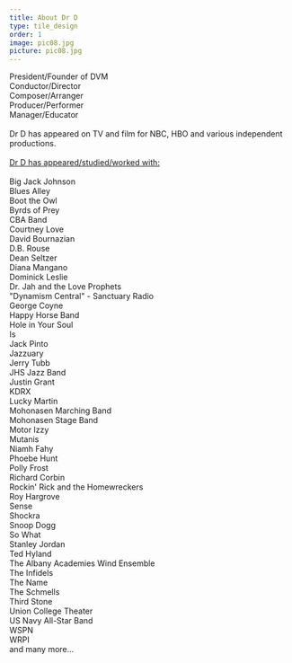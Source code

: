 ```yaml
---
title: About Dr D
type: tile_design
order: 1
image: pic08.jpg
picture: pic08.jpg
---
```

President/Founder of DVM
<br>
Conductor/Director
<br>
Composer/Arranger
<br>
Producer/Performer
<br>
Manager/Educator
<br>
<br>
Dr D has appeared on TV and film for NBC, HBO and various independent productions.
<br>
<br>
<u>Dr D has appeared/studied/worked with:</u>
<br>
<br>
Big Jack Johnson
<br>
Blues Alley
<br>
Boot the Owl
<br>
Byrds of Prey
<br>
CBA Band
<br>
Courtney Love
<br>
David Bournazian
<br>
D.B. Rouse
<br>
Dean Seltzer
<br>
Diana Mangano
<br>
Dominick Leslie
<br>
Dr. Jah and the Love Prophets
<br>
"Dynamism Central" - Sanctuary Radio
<br>
George Coyne
<br>
Happy Horse Band
<br>
Hole in Your Soul
<br>
Is
<br>
Jack Pinto
<br>
Jazzuary
<br>
Jerry Tubb
<br>
JHS Jazz Band
<br>
Justin Grant
<br>
KDRX
<br>
Lucky Martin
<br>
Mohonasen Marching Band
<br>
Mohonasen Stage Band
<br>
Motor Izzy
<br>
Mutanis
<br>
Niamh Fahy
<br>
Phoebe Hunt
<br>
Polly Frost
<br>
Richard Corbin
<br>
Rockin' Rick and the Homewreckers
<br>
Roy Hargrove
<br>
Sense
<br>
Shockra
<br>
Snoop Dogg
<br>
So What
<br>
Stanley Jordan
<br>
Ted Hyland
<br>
The Albany Academies Wind Ensemble
<br>
The Infidels
<br>
The Name
<br>
The Schmells
<br>
Third Stone
<br>
Union College Theater
<br>
US Navy All-Star Band
<br>
WSPN
<br>
WRPI
<br>
and many more...

